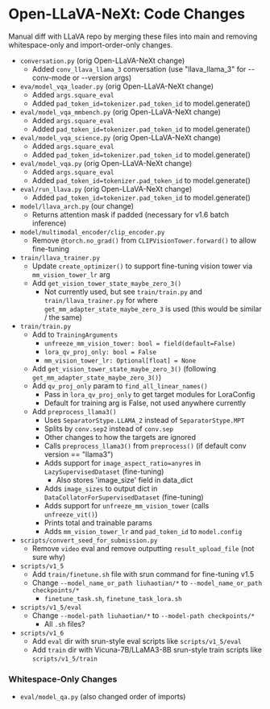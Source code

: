 # Open-LLaVA-NeXt: Code Changes

Manual diff with LLaVA repo by merging these files into main and removing whitespace-only and import-order-only changes.

- `conversation.py` (orig Open-LLaVA-NeXt change)
    - Added `conv_llava_llama_3` conversation (use "llava_llama_3" for --conv-mode or --version args)
- `eva/model_vqa_loader.py` (orig Open-LLaVA-NeXt change)
    - Added `args.square_eval`
    - Added `pad_token_id=tokenizer.pad_token_id` to model.generate()
- `eval/model_vqa_mmbench.py` (orig Open-LLaVA-NeXt change)
    - Added `args.square_eval`
    - Added `pad_token_id=tokenizer.pad_token_id` to model.generate()
- `eval/model_vqa_science.py` (orig Open-LLaVA-NeXt change)
    - Added `args.square_eval`
    - Added `pad_token_id=tokenizer.pad_token_id` to model.generate()
- `eval/model_vqa.py` (orig Open-LLaVA-NeXt change)
    - Added `args.square_eval`
    - Added `pad_token_id=tokenizer.pad_token_id` to model.generate()
- `eval/run_llava.py` (orig Open-LLaVA-NeXt change)
    - Added `pad_token_id=tokenizer.pad_token_id` to model.generate()
- `model/llava_arch.py` (our change)
    - Returns attention mask if padded (necessary for v1.6 batch inference)
- `model/multimodal_encoder/clip_encoder.py`
    - Remove `@torch.no_grad()` from `CLIPVisionTower.forward()` to allow fine-tuning
- `train/llava_trainer.py`
    - Update `create_optimizer()` to support fine-tuning vision tower via `mm_vision_tower_lr` arg
    - Add `get_vision_tower_state_maybe_zero_3()`
        - Not currently used, but see `train/train.py` and `train/llava_trainer.py` for where `get_mm_adapter_state_maybe_zero_3` is used (this would be similar / the same)
- `train/train.py`
    - Add to `TrainingArguments`
        - `unfreeze_mm_vision_tower: bool = field(default=False)`
        - `lora_qv_proj_only: bool = False`
        - `mm_vision_tower_lr: Optional[float] = None`
    - Add `get_vision_tower_state_maybe_zero_3()` (following `get_mm_adapter_state_maybe_zero_3()`)
    - Add `qv_proj_only` param to `find_all_linear_names()`
        - Pass in `lora_qv_proj_only` to get target modules for LoraConfig
        - Default for training arg is False, not used anywhere currently
    - Add `preprocess_llama3()`
        - Uses `SeparatorStype.LLAMA_2` instead of `SeparatorStype.MPT`
        - Splits by `conv.sep2` instead of `conv.sep`
        - Other changes to how the targets are ignored
        - Calls `preprocess_llama3()` from `preprocess()` (if default conv version == "llama3")
        - Adds support for `image_aspect_ratio=anyres` in `LazySupervisedDataset` (fine-tuning)
            - Also stores 'image_size' field in data_dict
        - Adds `image_sizes` to output dict in `DataCollatorForSupervisedDataset` (fine-tuning)
        - Adds support for `unfreeze_mm_vision_tower` (calls `unfreeze_vit()`)
        - Prints total and trainable params
        - Adds `mm_vision_tower_lr` and `pad_token_id` to `model.config`
- `scripts/convert_seed_for_submission.py`
    - Remove `video` eval and remove outputting `result_upload_file` (not sure why)
- `scripts/v1_5`
    - Add `train/finetune.sh` file with srun command for fine-tuning v1.5
    - Change `--model_name_or_path liuhaotian/*` to `--model_name_or_path checkpoints/*`
        - `finetune_task.sh`, `finetune_task_lora.sh`
- `scripts/v1_5/eval`
    - Change `--model-path liuhaotian/*` to `--model-path checkpoints/*`
        - All `.sh` files?
- `scripts/v1_6`
    - Add `eval` dir with srun-style eval scripts like `scripts/v1_5/eval`
    - Add `train` dir with Vicuna-7B/LLaMA3-8B srun-style train scripts like `scripts/v1_5/train`

### Whitespace-Only Changes

- `eval/model_qa.py` (also changed order of imports)